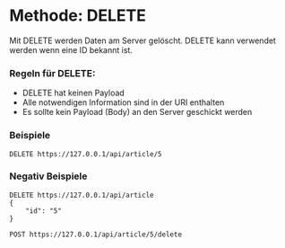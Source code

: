 Methode: DELETE
===

Mit DELETE werden Daten am Server gelöscht. DELETE kann verwendet werden wenn 
eine ID bekannt ist.

### Regeln für DELETE:

- DELETE hat keinen Payload
- Alle notwendigen Information sind in der URI enthalten
- Es sollte kein Payload (Body) an den Server geschickt werden


### Beispiele

```
DELETE https://127.0.0.1/api/article/5
```

### Negativ Beispiele

```
DELETE https://127.0.0.1/api/article
{
    "id": "5"
}

```

```
POST https://127.0.0.1/api/article/5/delete

```